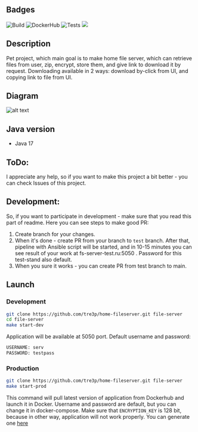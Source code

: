 ## Badges

![Build](https://github.com/tre3p/home-fileserver/actions/workflows/build.yml/badge.svg)
![DockerHub](https://github.com/tre3p/home-fileserver/actions/workflows/dockerhub.yml/badge.svg)
![Tests](https://github.com/tre3p/home-fileserver/actions/workflows/test.yml/badge.svg)
<a href="https://codeclimate.com/github/tre3p/home-fileserver/maintainability"><img src="https://api.codeclimate.com/v1/badges/d1d0ffd23c3814c5a71a/maintainability" /></a>

## Description

Pet project, which main goal is to make home file server, which can retrieve files from user, zip, encrypt, store them, and give link to download it by request. Downloading available in 2 ways: download by-click from UI, and copying link to file from UI.

## Diagram

![alt text](https://github.com/tre3p/home-fileserver/blob/main/diagram.png?raw=true)

## Java version

* Java 17

## ToDo:

I appreciate any help, so if you want to make this project a bit better - you can check Issues of this project.

## Development:

So, if you want to participate in development - make sure that you read this part of readme. Here you can see steps to make good PR:
1. Create branch for your changes.
2. When it's done - create PR from your branch to `test` branch. After that, pipeline with Ansible script will be started, and in 10-15 minutes you can see result of your work at fs-server-test.ru:5050 . Password for this test-stand also default.
3. When you sure it works - you can create PR from test branch to main.

## Launch

### Development

```sh
git clone https://github.com/tre3p/home-fileserver.git file-server
cd file-server
make start-dev
```

Application will be available at 5050 port. Default username and password:

```sh
USERNAME: serv
PASSWORD: testpass
```

### Production

```sh
git clone https://github.com/tre3p/home-fileserver.git file-server
make start-prod
```

This command will pull latest version of application from Dockerhub and launch it in Docker. Username and password are default, but you can change it in docker-compose. Make sure that `ENCRYPTION_KEY` is 128 bit, because in other way, application will not work properly. You can generate one [here](https://www.allkeysgenerator.com/Random/Security-Encryption-Key-Generator.aspx)
